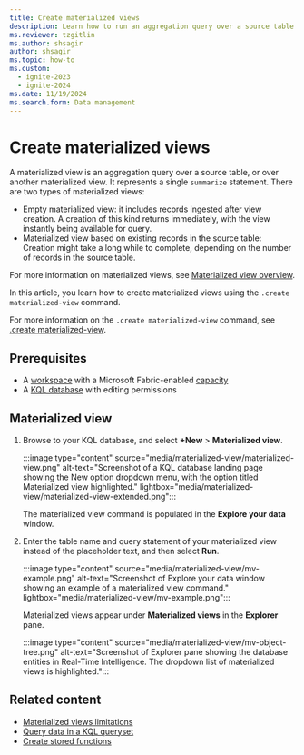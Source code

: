 ```yaml
---
title: Create materialized views
description: Learn how to run an aggregation query over a source table using materialized views in Real-Time Intelligence.
ms.reviewer: tzgitlin
ms.author: shsagir
author: shsagir
ms.topic: how-to
ms.custom:
  - ignite-2023
  - ignite-2024
ms.date: 11/19/2024
ms.search.form: Data management
---
```

# Create materialized views

A materialized view is an aggregation query over a source table, or over another materialized view. It represents a single `summarize` statement. There are two types of materialized views:

* Empty materialized view: it includes records ingested after view creation. A creation of this kind returns immediately, with the view instantly being available for query.
* Materialized view based on existing records in the source table: Creation might take a long while to complete, depending on the number of records in the source table.

For more information on materialized views, see [Materialized view overview](/azure/data-explorer/kusto/management/materialized-views/materialized-view-overview?context=/fabric/context/context).

In this article, you learn how to create materialized views using the `.create materialized-view` command.

For more information on the `.create materialized-view` command, see [.create materialized-view](/azure/data-explorer/kusto/management/materialized-views/materialized-view-create?context=/fabric/context/context).

## Prerequisites

* A [workspace](../fundamentals/create-workspaces.md) with a Microsoft Fabric-enabled [capacity](../enterprise/licenses.md#capacity)
* A [KQL database](create-database.md) with editing permissions

## Materialized view

1. Browse to your KQL database, and select **+New** > **Materialized view**.

    :::image type="content" source="media/materialized-view/materialized-view.png" alt-text="Screenshot of a KQL database landing page showing the New option dropdown menu, with the option titled Materialized view highlighted."  lightbox="media/materialized-view/materialized-view-extended.png":::

    The materialized view command is populated in the **Explore your data** window.

1. Enter the table name and query statement of your materialized view instead of the placeholder text, and then select **Run**.

    :::image type="content" source="media/materialized-view/mv-example.png" alt-text="Screenshot of Explore your data window showing an example of a materialized view command." lightbox="media/materialized-view/mv-example.png":::

    Materialized views appear under **Materialized views** in the **Explorer** pane.

    :::image type="content" source="media/materialized-view/mv-object-tree.png" alt-text="Screenshot of Explorer pane showing the database entities in Real-Time Intelligence. The dropdown list of materialized views is highlighted.":::

## Related content

* [Materialized views limitations](/azure/data-explorer/kusto/management/materialized-views/materialized-views-limitations?context=/fabric/context/context)
* [Query data in a KQL queryset](kusto-query-set.md)
* [Create stored functions](create-functions.md)
